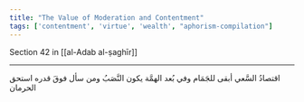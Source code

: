 ```yaml
---
title: "The Value of Moderation and Contentment"
tags: ['contentment', 'virtue', 'wealth', "aphorism-compilation"]
---
```


 Section 42 in [[al-Adab al-ṣaghīr]]

---
اقتصادُ السَّعي أبقى للجَمَام وفي بُعد الهمَّة يكون النَّصَبُ ومن سأل فوقَ قدره استحق الحرمان

